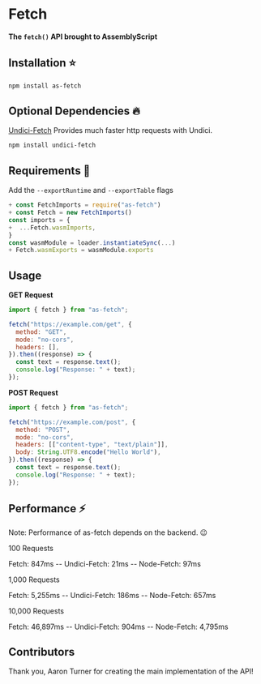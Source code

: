 # Fetch

**The `fetch()` API brought to AssemblyScript**

## Installation ⭐

```bash
npm install as-fetch
```

## Optional Dependencies 🔥

[Undici-Fetch](https://npmjs.com/package/undici-fetch)
Provides much faster http requests with Undici.
```bash
npm install undici-fetch
```

## Requirements 🚀

Add the `--exportRuntime` and `--exportTable` flags

```js
+ const FetchImports = require("as-fetch")
+ const Fetch = new FetchImports()
const imports = {
+  ...Fetch.wasmImports,
}
const wasmModule = loader.instantiateSync(...)
+ Fetch.wasmExports = wasmModule.exports
```

## Usage

**GET Request**

```js
import { fetch } from "as-fetch";

fetch("https://example.com/get", {
  method: "GET",
  mode: "no-cors",
  headers: [],
}).then((response) => {
  const text = response.text();
  console.log("Response: " + text);
});
```

**POST Request**

```js
import { fetch } from "as-fetch";

fetch("https://example.com/post", {
  method: "POST",
  mode: "no-cors",
  headers: [["content-type", "text/plain"]],
  body: String.UTF8.encode("Hello World"),
}).then((response) => {
  const text = response.text();
  console.log("Response: " + text);
});
```

## Performance ⚡
Note: Performance of as-fetch depends on the backend. 😉

100 Requests

Fetch: 847ms -- Undici-Fetch: 21ms -- Node-Fetch: 97ms

1,000 Requests

Fetch: 5,255ms -- Undici-Fetch: 186ms -- Node-Fetch: 657ms

10,000 Requests

Fetch: 46,897ms -- Undici-Fetch: 904ms -- Node-Fetch: 4,795ms

## Contributors

Thank you, Aaron Turner for creating the main implementation of the API!
